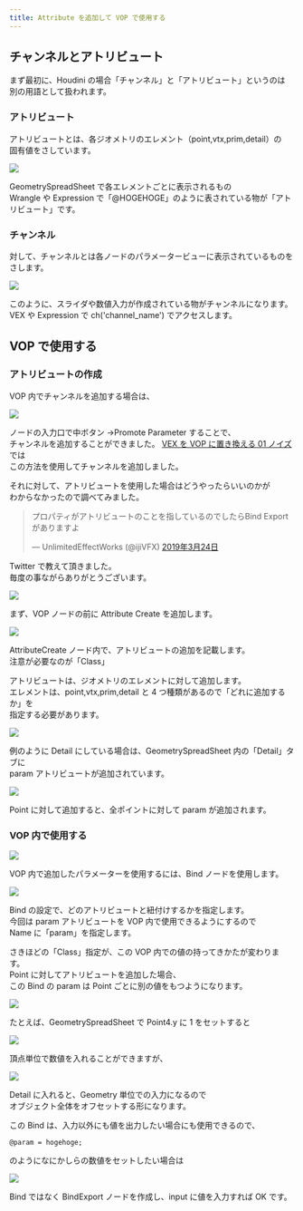```yaml
---
title: Attribute を追加して VOP で使用する
---
```


## チャンネルとアトリビュート

まず最初に、Houdini の場合「チャンネル」と「アトリビュート」というのは  
別の用語として扱われます。

### アトリビュート

アトリビュートとは、各ジオメトリのエレメント（point,vtx,prim,detail）の  
固有値をさしています。

![](https://gyazo.com/720dda5258305e57fba89604a41e04fa.png)

GeometrySpreadSheet で各エレメントごとに表示されるもの  
Wrangle や Expression で「@HOGEHOGE」のように表されている物が「アトリビュート」です。

### チャンネル

対して、チャンネルとは各ノードのパラメータービューに表示されているものをさします。

![](https://gyazo.com/a4d96c6b327a39d0439b0cae4ca21330.png)

このように、スライダや数値入力が作成されている物がチャンネルになります。  
VEX や Expression で ch('channel_name') でアクセスします。

## VOP で使用する

### アトリビュートの作成

VOP 内でチャンネルを追加する場合は、

![](https://gyazo.com/bd9caba89a7447786bee4dcda5ae51ea.png)

ノードの入力口で中ボタン →Promote Parameter することで、  
チャンネルを追加することができました。
[VEX を VOP に置き換える 01 ノイズ](01_vex_to_vop_noise.md) では  
この方法を使用してチャンネルを追加しました。

それに対して、アトリビュートを使用した場合はどうやったらいいのかが  
わからなかったので調べてみました。

<blockquote class="twitter-tweet" data-lang="ja"><p lang="ja" dir="ltr">プロパティがアトリビュートのことを指しているのでしたらBind Exportがありますよ</p>&mdash; UnlimitedEffectWorks (@ijiVFX) <a href="https://twitter.com/ijiVFX/status/1109796139643985921?ref_src=twsrc%5Etfw">2019年3月24日</a></blockquote>
<script async src="https://platform.twitter.com/widgets.js" charset="utf-8"></script>

Twitter で教えて頂きました。  
毎度の事ながらありがとうございます。

![](https://gyazo.com/eefa3c4dffa08229bdf416065893977f.png)

まず、VOP ノードの前に Attribute Create を追加します。

![](https://gyazo.com/969d2cdd9b51e15ab3a474134c2a8854.png)

AttributeCreate ノード内で、アトリビュートの追加を記載します。  
注意が必要なのが「Class」

アトリビュートは、ジオメトリのエレメントに対して追加します。  
エレメントは、point,vtx,prim,detail と 4 つ種類があるので「どれに追加するか」を  
指定する必要があります。

![](https://gyazo.com/fd17d1d03f63f1980ad77f80b9ce88c5.png)

例のように Detail にしている場合は、GeometrySpreadSheet 内の「Detail」タブに  
param アトリビュートが追加されています。

![](https://gyazo.com/39c9c01f427f38caa5e0b64ab6115e5d.png)

Point に対して追加すると、全ポイントに対して param が追加されます。

### VOP 内で使用する

![](https://gyazo.com/e034bcc385dc77680d3c9f81c7e36ccb.png)

VOP 内で追加したパラメーターを使用するには、Bind ノードを使用します。

![](https://gyazo.com/72f57b0766b1d85540a148bec9e0a88c.png)

Bind の設定で、どのアトリビュートと紐付けするかを指定します。  
今回は param アトリビュートを VOP 内で使用できるようにするので  
Name に「param」を指定します。

さきほどの「Class」指定が、この VOP 内での値の持ってきかたが変わります。  
Point に対してアトリビュートを追加した場合、  
この Bind の param は Point ごとに別の値をもつようになります。

![](https://gyazo.com/1c8fe01444a2a9e7943c941a466b4955.png)

たとえば、GeometrySpreadSheet で Point4.y に 1 をセットすると

![](https://gyazo.com/5f9d2ab15c426088e8c45ec278cc99b3.png)

頂点単位で数値を入れることができますが、

![](https://gyazo.com/35ebac5f98b3831435fe7344a2beff79.png)

Detail に入れると、Geometry 単位での入力になるので  
オブジェクト全体をオフセットする形になります。

この Bind は、入力以外にも値を出力したい場合にも使用できるので、

```
@param = hogehoge;
```

のようになにかしらの数値をセットしたい場合は

![](https://gyazo.com/2500714d0f37eb001e8ec1c855d3014f.png)

Bind ではなく BindExport ノードを作成し、input に値を入力すれば OK です。
